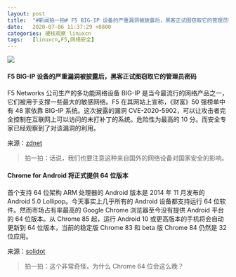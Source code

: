 ```yaml
---
layout: post
title:	"#新闻拍一拍# F5 BIG-IP 设备的严重漏洞被披露后，黑客正试图窃取它的管理员密码"
date:	2020-07-06 11:37:29 +0800 
categories:	硬核观察 linuxcn 
tags:	[linuxcn,F5,网络安全]
---
```



![](/Asserts/Images//attachment/album/202007/06/113715k25k1xss6i6k1k11.jpg)


#### F5 BIG-IP 设备的严重漏洞被披露后，黑客正试图窃取它的管理员密码


F5 Networks 公司生产的多功能网络设备 BIG-IP 是当今最流行的网络产品之一，它们被用于支撑一些最大的敏感网络。F5 在其网站上宣称，《财富》50 强榜单中有 48 家依靠 BIG-IP 系统。这次披露的漏洞 CVE-2020-5902，可以让攻击者完全控制在互联网上可以访问的未打补丁的系统。危险性为最高的 10 分。而安全专家已经观察到了对该漏洞的利用。


来源：[zdnet](https://www.zdnet.com/article/hackers-are-trying-to-steal-admin-passwords-from-f5-big-ip-devices/)



> 
> 拍一拍：话说，我们也要注意这种来自国外的网络设备对国家安全的影响。
> 
> 
> 


#### Chrome for Android 将正式提供 64 位版本


首个支持 64 位架构 ARM 处理器的 Android 版本是 2014 年 11 月发布的 Android 5.0 Lollipop。今天事实上几乎所有的 Android 设备都支持运行 64 位软件。然而市场占有率最高的 Google Chrome 浏览器至今没有提供 Android 平台的 64 位版本。从 Chrome 85 起，运行 Android 10 或更高版本的手机将会自动更新到 64 位版本，当前的稳定版 Chrome 83 和 beta 版 Chrome 84 仍然是 32 位应用。


来源：[solidot](https://www.solidot.org/story?sid=64855)



> 
> 拍一拍：这个非常奇怪，为什么 Chrome 64 位会这么晚？
> 
> 
>
